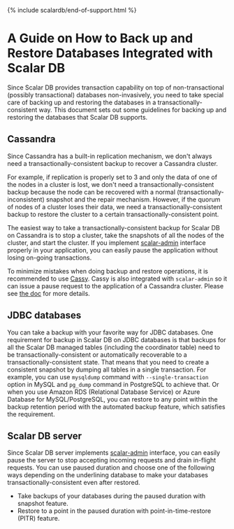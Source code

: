 {% include scalardb/end-of-support.html %}

# A Guide on How to Back up and Restore Databases Integrated with Scalar DB

Since Scalar DB provides transaction capability on top of non-transactional (possibly transactional) databases non-invasively, you need to take special care of backing up and restoring the databases in a transactionally-consistent way.
This document sets out some guidelines for backing up and restoring the databases that Scalar DB supports.

## Cassandra

Since Cassandra has a built-in replication mechanism, we don't always need a transactionally-consistent backup to recover a Cassandra cluster.

For example, if replication is properly set to 3 and only the data of one of the nodes in a cluster is lost, we don't need a transactionally-consistent backup because the node can be recovered with a normal (transactionally-inconsistent) snapshot and the repair mechanism.
However, if the quorum of nodes of a cluster loses their data, we need a transactionally-consistent backup to restore the cluster to a certain transactionally-consistent point.

The easiest way to take a transactionally-consistent backup for Scalar DB on Cassandra is to stop a cluster, take the snapshots of all the nodes of the cluster, and start the cluster. If you implement [scalar-admin](https://github.com/scalar-labs/scalar-admin) interface properly in your application, you can easily pause the application without losing on-going transactions.

To minimize mistakes when doing backup and restore operations, it is recommended to use [Cassy](https://github.com/scalar-labs/cassy).
Cassy is also integrated with `scalar-admin` so it can issue a pause request to the application of a Cassandra cluster.
Please see [the doc](https://github.com/scalar-labs/cassy/blob/master/docs/getting-started.md#take-cluster-wide-consistent-backups) for more details.

## JDBC databases

You can take a backup with your favorite way for JDBC databases.
One requirement for backup in Scalar DB on JDBC databases is that backups for all the Scalar DB managed tables (including the coordinator table) need to be transactionally-consistent or automatically recoverable to a transactionally-consistent state.
That means that you need to create a consistent snapshot by dumping all tables in a single transaction.
For example, you can use `mysqldump` command with `--single-transaction` option in MySQL and `pg_dump` command in PostgreSQL to achieve that.
Or when you use Amazon RDS (Relational Database Service) or Azure Database for MySQL/PostgreSQL, you can restore to any point within the backup retention period with the automated backup feature, which satisfies the requirement.

## Scalar DB server

Since Scalar DB server implements [scalar-admin](https://github.com/scalar-labs/scalar-admin) interface, you can easily pause the server to stop accepting incoming requests and drain in-flight requests.
You can use paused duration and choose one of the following ways depending on the underlining database to make your databases transactionally-consistent even after restored.
* Take backups of your databases during the paused duration with snapshot feature.
* Restore to a point in the paused duration with point-in-time-restore (PITR) feature.

